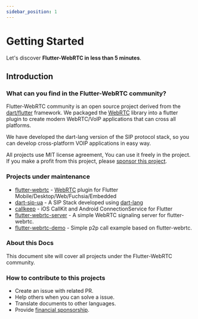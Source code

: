 ```yaml
---
sidebar_position: 1
---
```


# Getting Started

Let's discover **Flutter-WebRTC in less than 5 minutes**.

## Introduction

### What can you find in the Flutter-WebRTC community?

Flutter-WebRTC community is an open source project derived from the [dart/flutter](https://flutter.dev/) framework. We packaged the [WebRTC](https://webrtc.org/) library into a flutter plugin to create modern WebRTC/VoIP applications that can cross all platforms.

We have developed the dart-lang version of the SIP protocol stack, so you can develop cross-platform VOIP applications in easy way.

All projects use MIT license agreement, You can use it freely in the project. If you make a profit from this project, please [sponsor this project](https://opencollective.com/flutter-webrtc).

### Projects under maintenance

- [flutter-webrtc](https://github.com/flutter-webrtc/flutter-webrtc) - [WebRTC](https://webrtc.org/) plugin for Flutter Mobile/Desktop/Web/Fuchsia/Embedded
- [dart-sip-ua](https://github.com/flutter-webrtc/dart-sip-ua) - A SIP Stack developed using [dart-lang](https://dart.dev/)
- [callkeep](https://github.com/flutter-webrtc/callkeep) - iOS CallKit and Android ConnectionService for Flutter
- [flutter-webrtc-server](https://github.com/flutter-webrtc/flutter-webrtc-server) - A simple WebRTC signaling server for flutter-webrtc.
- [flutter-webrtc-demo](https://github.com/flutter-webrtc/flutter-webrtc-demo) - Simple p2p call example based on flutter-webrtc.

### About this Docs

This document site will cover all projects under the Flutter-WebRTC community.

### How to contribute to this projects

- Create an issue with related PR.
- Help others when you can solve a issue.
- Translate documents to other languages.
- Provide [financial sponsorship](https://opencollective.com/flutter-webrtc).
